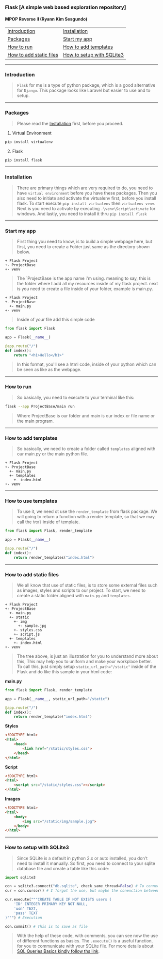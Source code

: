 ### Flask [A simple web based exploration repository]
#### MPOP Reverse II (Ryann Kim Sesgundo)

| | |
|---|---|
| [Introduction](#introduction) | [Installation](#installation) |
| [Packages](#packages) | [Start my app](#start-my-app) |
| [How to run](#how-to-run) | [How to add templates](#how-to-add-templates) |
| [How to add static files](#how-to-add-static-files) | [How to setup with SQLite3](#how-to-setup-with-sqlite3) |

---
### Introduction
> `Flask` for me is a type of python package, which is a good alternative for `Django`. This package looks like Laravel but easier to use and to setup.

---
### Packages
> Please read the [Installation](#installation) first, before you proceed.

1. Virtual Environment
```Bash
pip install virtualenv
```

2. Flask
``` Bash
pip install flask
```

---
### Installation
> There are primary things which are very required to do, you need to have `virtual environment` before you have these packages. Then you also need to initiate and activate the virtualenv first, before you install flask. To start execute `pip install virtualenv` then `virtualenv venv`.  Next is you need to activate by executing `.\venv\Script\activate` for windows. And lastly, you need to install it thru `pip install flask`

---
### Start my app
> First thing you need to know, is to build a simple webpage here, but first, you need to create a Folder just same as the directory shown below.
```
+ Flask Project
+- ProjectBase
+- venv
```
> The `ProjectBase is the app name i'm using. meaning to say, this is the folder where I add all my resources inside of my flask project. next is you need to create a file inside of your folder, example is main.py.
```
+ Flask Project
+- ProjectBase
  +- main.py
+- venv
```

> Inside of your file add this simple code
``` Python
from flask import Flask

app = Flask(__name__)

@app.route("/")
def index():
	return "<h1>Hello</h1>"
```
> In this format, you'll see a html code, inside of your python which can be seen as like as the webpage.

---
### How to run
> So basically, you need to execute to your terminal like this:
``` Bash
flask --app ProjectBase/main run
```
> Where ProjectBase is our folder and main is our index or file name or the main program.

---
### How to add templates
> So basically, we need to create a folder called `templates` aligned with our main.py or the main python file.
```
+ Flask Project
+- ProjectBase
  +- main.py
  +- templates
    +- index.html
+- venv
```
---
### How to use templates
> To use it, we need ot use the `render_template` from flask package. We will going to return a function with a render template, so that we may call the `html` inside of template.
``` Python
from flask import Flask, render_template

app = Flask(__name__)

@app.route("/")
def index():
	return render_templates("index.html")
```
---
### How to add static files
> We all know that use of static files, is to store some external files such as images, styles and scripts to our project. To start, we need to create a static folder aligned with `main.py` and `templates`.

```
+ Flask Project
+- ProjectBase
  +- main.py
  +- static
    +- img
      +- sample.jpg
    +- styles.css
    +- script.js
  +- templates
    +- index.html
+- venv
```

> The tree above, is just an illustration for you to understand more about this, This may help you to uniform and make your workplace better. To call this, just simply setup `static_url_path="/static"` inside of the Flask and do like this sample in your html code:

**main.py**
``` Python
from flask import Flask, render_template

app = Flask(__name__, static_url_path="/static")	

@app.route("/")
def index():
	return render_template("index.html")
```

**Styles**
``` HTML
<!DOCTYPE html>
<html>
	<head>
		<link href="/static/styles.css">
	</head>
</html>
```
**Script**
``` HTML
<!DOCTYPE html>
<html>
	<script src="/static/styles.css"></script>
</html>
```
**Images**
``` HTML
<!DOCTYPE html>
<html>
	<body>
		<img src="/static/img/sample.jpg">
	</body>
</html>
```

---
### How to setup with SQLite3
> Since SQLite is a default in python 2.x or auto installed, you don't need to install it manually. So first, you need to connect to your sqlite database file and create a table like this code:
``` Python
import sqlite3

con = sqlite3.connect("db.sqlite", check_same_thread=False) # To connect, check same thread is used for you to delete some files
cur = con.cursor() # I forgot the use, but maybe the conenction between sqlite connection and your query

cur.execute("""CREATE TABLE IF NOT EXISTS users (
	'ID' INTEGER PRIMARY KEY NOT NULL, 
	'usn' TEXT, 
	'pass' TEXT
)""") # Execution

con.commit() # This is to save as file
```

> With the help of these code, with comments, you can see now the use of different functions as basics. The `.execute()` is a useful function, for you to communicate with your SQLite file. For more details about [SQL Queries Basics kindly follow ths link](https://github.com/RyannKim327/SQL-Samples).